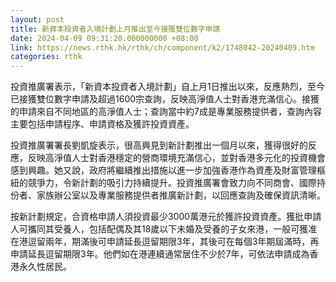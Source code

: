 ```yaml
---
layout: post
title: 新資本投資者入境計劃上月推出至今接獲雙位數字申請
date: 2024-04-09 09:31:20.000000000 +08:00
link: https://news.rthk.hk/rthk/ch/component/k2/1748042-20240409.htm
categories: rthk
---
```


投資推廣署表示，「新資本投資者入境計劃」自上月1日推出以來，反應熱烈，至今已接獲雙位數字申請及超過1600宗查詢，反映高淨值人士對香港充滿信心。接獲的申請來自不同地區的高淨值人士；查詢當中約7成是專業服務提供者，查詢內容主要包括申請程序、申請資格及獲許投資資產。

投資推廣署署長劉凱旋表示，很高興見到新計劃推出一個月以來，獲得很好的反應，反映高淨值人士對香港穩定的營商環境充滿信心，並對香港多元化的投資機會感到興趣。她又說，政府將繼續推出措施以進一步加強香港作為資產及財富管理樞紐的競爭力，令新計劃的吸引力持續提升。投資推廣署會致力向不同商會、國際持份者、家族辦公室以及專業服務提供者推廣新計劃，以回應查詢及確保資訊清晰。

按新計劃規定，合資格申請人須投資最少3000萬港元於獲許投資資產。獲批申請人可攜同其受養人，包括配偶及其18歲以下未婚及受養的子女來港，一般可獲准在港逗留兩年，期滿後可申請延長逗留期限3年，其後可在每個3年期屆滿時，再申請延長逗留期限3年。他們如在港連續通常居住不少於7年，可依法申請成為香港永久性居民。
